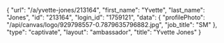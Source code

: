 {
    "url": "\/a\/yvette-jones\/213164",
    "first_name": "Yvette",
    "last_name": "Jones",
    "id": "213164",
    "login_id": "1759121",
    "data": {
        "profilePhoto": "\/api\/canvas\/logo\/929798557-0.7879635796882.jpg",
        "job_title": "SM"
    },
    "type": "captivate",
    "layout": "ambassador",
    "title": "Yvette Jones"
}